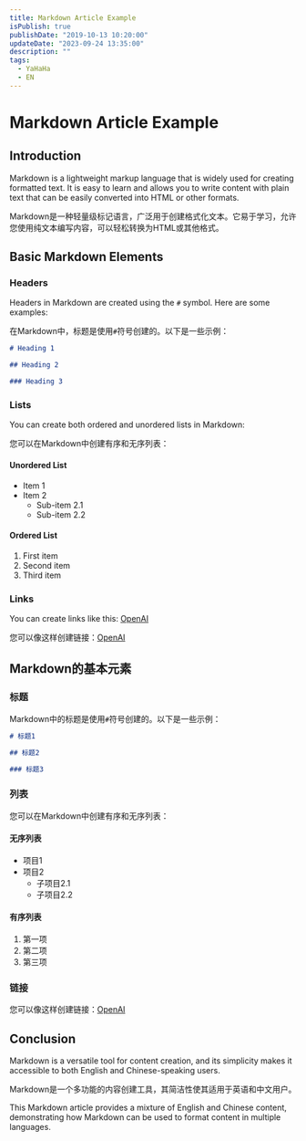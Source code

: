 ```yaml
---
title: Markdown Article Example
isPublish: true
publishDate: "2019-10-13 10:20:00"
updateDate: "2023-09-24 13:35:00"
description: ""
tags:
  - YaHaHa
  - EN
---
```


# Markdown Article Example

## Introduction

Markdown is a lightweight markup language that is widely used for creating formatted text. It is easy to learn and
allows you to write content with plain text that can be easily converted into HTML or other formats.

Markdown是一种轻量级标记语言，广泛用于创建格式化文本。它易于学习，允许您使用纯文本编写内容，可以轻松转换为HTML或其他格式。

## Basic Markdown Elements

### Headers

Headers in Markdown are created using the `#` symbol. Here are some examples:

在Markdown中，标题是使用`#`符号创建的。以下是一些示例：

```markdown
# Heading 1

## Heading 2

### Heading 3
```

### Lists

You can create both ordered and unordered lists in Markdown:

您可以在Markdown中创建有序和无序列表：

#### Unordered List

- Item 1
- Item 2
  - Sub-item 2.1
  - Sub-item 2.2

#### Ordered List

1. First item
2. Second item
3. Third item

### Links

You can create links like this: [OpenAI](https://www.openai.com/)

您可以像这样创建链接：[OpenAI](https://www.openai.com/)

## Markdown的基本元素

### 标题

Markdown中的标题是使用`#`符号创建的。以下是一些示例：

```markdown
# 标题1

## 标题2

### 标题3
```

### 列表

您可以在Markdown中创建有序和无序列表：

#### 无序列表

- 项目1
- 项目2
  - 子项目2.1
  - 子项目2.2

#### 有序列表

1. 第一项
2. 第二项
3. 第三项

### 链接

您可以像这样创建链接：[OpenAI](https://www.openai.com/)

## Conclusion

Markdown is a versatile tool for content creation, and its simplicity makes it accessible to both English and
Chinese-speaking users.

Markdown是一个多功能的内容创建工具，其简洁性使其适用于英语和中文用户。

This Markdown article provides a mixture of English and Chinese content, demonstrating how Markdown can be used to
format content in multiple languages.
